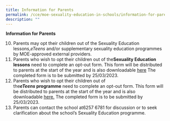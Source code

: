 ```yaml
---
title: Information for Parents
permalink: /cce/moe-sexuality-education-in-schools/information-for-parents/
description: ""
---
```

<p><strong>Information for Parents</strong></p>
<ol start="10">
<li>Parents may opt their children out of the Sexuality Education lessons,<em>eTeens</em>&nbsp;and/or supplementary sexuality education programmes by MOE-approved external providers.</li>
<li>Parents who wish to opt their children out of the<strong>Sexuality Education lessons</strong>&nbsp;need to complete an opt-out form. This form will be distributed to parents at the start of the year and is also downloadable&nbsp;<u><a href="/files/Sexuality%20Education%20Annex%20A.docx">here</a></u> The completed form is to be submitted by 25/03/2023.</li>
<li>Parents who wish to opt their children out of the<strong><em>eTeens</em></strong><strong>&nbsp;programme</strong>&nbsp;need to complete an opt-out form. This form will be distributed to parents at the start of the year and is also downloadable&nbsp;<u><a href="/files/Sexuality%20Education%20Annex%20B.docx">here</a>.</u> The completed form is to be submitted by 25/03/2023.</li>
<li>Parents can contact the school at6257 6781&nbsp;for discussion or to seek clarification about the school&rsquo;s Sexuality Education programme.</li>
</ol>